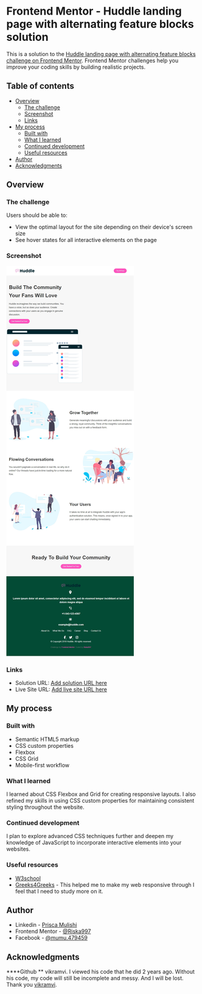 # Frontend Mentor - Huddle landing page with alternating feature blocks solution

This is a solution to the [Huddle landing page with alternating feature blocks challenge on Frontend Mentor](https://www.frontendmentor.io/challenges/huddle-landing-page-with-alternating-feature-blocks-5ca5f5981e82137ec91a5100). Frontend Mentor challenges help you improve your coding skills by building realistic projects. 

## Table of contents

- [Overview](#overview)
  - [The challenge](#the-challenge)
  - [Screenshot](#screenshot)
  - [Links](#links)
- [My process](#my-process)
  - [Built with](#built-with)
  - [What I learned](#what-i-learned)
  - [Continued development](#continued-development)
  - [Useful resources](#useful-resources)
- [Author](#author)
- [Acknowledgments](#acknowledgments)


## Overview

### The challenge

Users should be able to:

- View the optimal layout for the site depending on their device's screen size
- See hover states for all interactive elements on the page

### Screenshot

![alt text](image.png)


### Links

- Solution URL: [Add solution URL here](https://your-solution-url.com)
- Live Site URL: [Add live site URL here](https://your-live-site-url.com)

## My process

### Built with

- Semantic HTML5 markup
- CSS custom properties
- Flexbox
- CSS Grid
- Mobile-first workflow

### What I learned

I learned about CSS Flexbox and Grid for creating responsive layouts. I also refined my skills in using CSS custom properties for maintaining consistent styling throughout the website.


### Continued development

I plan to explore advanced CSS techniques further and deepen my knowledge of JavaScript to incorporate interactive elements into your websites.

### Useful resources

- [W3school](https://www.w3schools.com/) 
- [Greeks4Greeks](https://www.geeksforgeeks.org/html-responsive-web-design/) - This helped me to make my web responsive through I feel that I need to study more on it.


## Author

- Linkedin - [ Prisca Mulishi](www.linkedin.com/in/prisca-mulishi-3994702a2)
- Frontend Mentor - [ @Riska997](https://www.frontendmentor.io/profile/Riska997)
- Facebook - [@mumu.479459](https://www.facebook.com/mumu.479459/)


## Acknowledgments

****Github **
vikramvi. I viewed his code that he did 2 years ago. Without his code, my code will still be incomplete and messy. And I will be lost. Thank you [vikramvi](https://github.com/vikramvi/Huddle-landing-page-with-alternating-feature-blocks/blob/main/styles/style.css#L1C1-L738C2).

